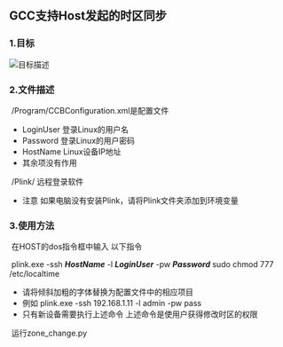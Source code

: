 ## GCC支持Host发起的时区同步

### 1.目标

![目标描述](https://raw.githubusercontent.com/ComTechCo/dailyWork/master/GCC支持Host发起的时区同步/Req.JPG)

### 2.文件描述

​	/Program/CCBConfiguration.xml是配置文件

+ LoginUser 登录Linux的用户名
+ Password 登录Linux的用户密码
+ HostName Linux设备IP地址
+ 其余项没有作用

​	/Plink/ 远程登录软件

+ 注意 如果电脑没有安装Plink，请将Plink文件夹添加到环境变量

### 3.使用方法

​	在HOST的dos指令框中输入 以下指令

​		 plink.exe -ssh ***HostName*** -l ***LoginUser*** -pw ***Password*** sudo chmod 777 /etc/localtime

+ 请将倾斜加粗的字体替换为配置文件中的相应项目
+ 例如  plink.exe -ssh 192.168.1.11 -l admin -pw pass
+ 只有新设备需要执行上述命令 上述命令是使用户获得修改时区的权限

​	运行zone_change.py






